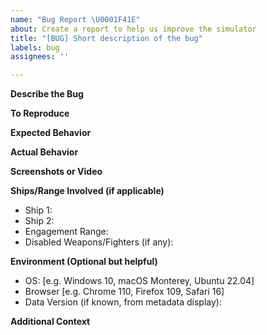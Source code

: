 ```yaml
---
name: "Bug Report \U0001F41E"
about: Create a report to help us improve the simulator
title: "[BUG] Short description of the bug"
labels: bug
assignees: ''

---
```


**Describe the Bug**
<!-- A clear and concise description of what the bug is. -->
<!-- Example: "Calculating fight outcome between Ship A and Ship B results in NaN DPS." -->

**To Reproduce**
<!-- Steps to reproduce the behavior: -->
<!-- Example: -->
<!-- 1. Go to '...' -->
<!-- 2. Select Ship 1: '...' -->
<!-- 3. Select Ship 2: '...' -->
<!-- 4. Set Engagement Range to: '...' -->
<!-- 5. Disable Weapon/Fighter (if applicable): '...' -->
<!-- 6. Observe the error/incorrect value in '...' -->

**Expected Behavior**
<!-- A clear and concise description of what you expected to happen. -->
<!-- Example: "The fight outcome should show Ship A winning with correct HP/SH values." -->

**Actual Behavior**
<!-- A clear description of what actually happened. -->
<!-- If applicable, add error messages from the browser console (F12 -> Console). -->
<!-- Example: "The fight outcome section shows 'Error: Division by zero' and the visual log doesn't load." -->

**Screenshots or Video**
<!-- If applicable, add screenshots or a short video/GIF to help explain your problem. -->
<!-- You can drag and drop files here. -->

**Ships/Range Involved (if applicable)**
<!-- Please provide the specific ships and engagement range where you saw the issue. -->
*   Ship 1:
*   Ship 2:
*   Engagement Range:
*   Disabled Weapons/Fighters (if any):

**Environment (Optional but helpful)**
<!-- Please complete the following information: -->
 - OS: [e.g. Windows 10, macOS Monterey, Ubuntu 22.04]
 - Browser [e.g. Chrome 110, Firefox 109, Safari 16]
 - Data Version (if known, from metadata display):

**Additional Context**
<!-- Add any other context about the problem here. -->
<!-- Did it start happening after a recent change? Is it intermittent? -->
